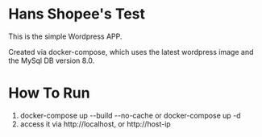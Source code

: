 # Hans Shopee's Test

This is the simple Wordpress APP.

Created via docker-compose, which uses the latest wordpress image and the MySql DB version 8.0.

# How To Run


1. docker-compose up --build --no-cache or docker-compose up -d
2. access it via http://localhost, or http://host-ip